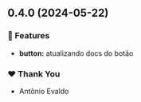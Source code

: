 ## 0.4.0 (2024-05-22)


### 🚀 Features

- **button:** atualizando docs do botão


### ❤️  Thank You

- Antônio Evaldo